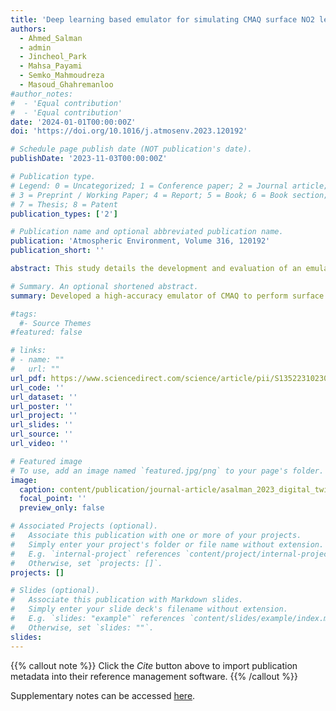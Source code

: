 ```yaml
---
title: 'Deep learning based emulator for simulating CMAQ surface NO2 levels over the CONUS'
authors:
  - Ahmed_Salman
  - admin
  - Jincheol_Park
  - Mahsa_Payami
  - Semko_Mahmoudreza
  - Masoud_Ghahremanloo
#author_notes:
#  - 'Equal contribution'
#  - 'Equal contribution'
date: '2024-01-01T00:00:00Z'
doi: 'https://doi.org/10.1016/j.atmosenv.2023.120192'

# Schedule page publish date (NOT publication's date).
publishDate: '2023-11-03T00:00:00Z'

# Publication type.
# Legend: 0 = Uncategorized; 1 = Conference paper; 2 = Journal article;
# 3 = Preprint / Working Paper; 4 = Report; 5 = Book; 6 = Book section;
# 7 = Thesis; 8 = Patent
publication_types: ['2']

# Publication name and optional abbreviated publication name.
publication: 'Atmospheric Environment, Volume 316, 120192'
publication_short: ''

abstract: This study details the development and evaluation of an emulator model of the Community Multiscale Air Quality (CMAQ) model, utilizing a U-Net deep learning architecture to accelerate the simulation of surface NO2 concentrations across the Contiguous United States (CONUS). The emulator employs a subset of meteorological, land cover, and emission input variables identical to those in CMAQ. An initial assessment of the model based on 3-fold monthly cross-validation during the summer (JJA) demonstrates excellent accuracy for 1-h NO2 concentration, with a correlation coefficient (R) of 0.979 and an Index of Agreement (IOA) of 0.989. Subsequently, the model's robustness is examined by training it with NEI 2011 and 2014 data and then evaluating it using NEI 2017 data. This yields an R of 0.949 and an IOA of 0.974. We utilize the emulator to investigate the semi-normalized sensitivity of NO2 concentrations to NOx emissions, which exhibits a satisfactory alignment with CMAQ Decoupled Direct Method (DDM) sensitivities, with an MAE of 0.271 ppb for 1-h sensitivity coefficients. Diurnal cycle analysis of NOx sensitivity coefficients spatially averaged in 15 major urban environments indicates slight over- and underestimations of the morning and evening peaks, respectively, with the MAE varying from 0.27 (Dallas) to 0.92 ppb (Los Angeles). Remarkably, the emulator's computational efficiency significantly surpasses CMAQ's, providing more than 400 times the simulation speed on a single CPU and over 600 times when utilizing both CPU and GPU. As such, the emulator represents a promising tool for efficient CMAQ modeling, with potential applications in health impact assessments, emission reduction strategies, and emission inventory optimization.

# Summary. An optional shortened abstract.
summary: Developed a high-accuracy emulator of CMAQ to perform surface NO2 simulations, while ensuring its robustness. Sensitivity of NO2 concentrations to NOx emissions from the emulator showed a strong agreement with CMAQ DDM. The emulator surpassed CMAQ in computational speed, suggesting a potential for further accelerating CMAQ simulations.

#tags:
  #- Source Themes
#featured: false

# links:
# - name: ""
#   url: ""
url_pdf: https://www.sciencedirect.com/science/article/pii/S1352231023006180/pdfft?md5=ce6340fe2440b8befdfc2d5b5ae97c80&pid=1-s2.0-S1352231023006180-main.pdf
url_code: ''
url_dataset: ''
url_poster: ''
url_project: ''
url_slides: ''
url_source: ''
url_video: ''

# Featured image
# To use, add an image named `featured.jpg/png` to your page's folder.
image:
  caption: content/publication/journal-article/asalman_2023_digital_twin/featured_asalman.jpeg
  focal_point: ''
  preview_only: false

# Associated Projects (optional).
#   Associate this publication with one or more of your projects.
#   Simply enter your project's folder or file name without extension.
#   E.g. `internal-project` references `content/project/internal-project/index.md`.
#   Otherwise, set `projects: []`.
projects: []

# Slides (optional).
#   Associate this publication with Markdown slides.
#   Simply enter your slide deck's filename without extension.
#   E.g. `slides: "example"` references `content/slides/example/index.md`.
#   Otherwise, set `slides: ""`.
slides:
---
```


{{% callout note %}}
Click the _Cite_ button above to import publication metadata into their reference management software.
{{% /callout %}}

Supplementary notes can be accessed [here](https://doi.org/10.1016/j.atmosenv.2023.120192).
